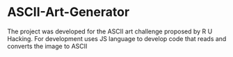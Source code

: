 # ASCII-Art-Generator
The project was developed for the ASCII art challenge proposed by R U Hacking. For development uses JS language to develop code that reads and converts the image to ASCII
